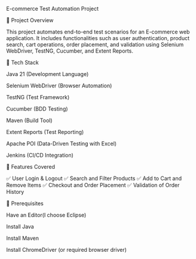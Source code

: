 E-commerce Test Automation Project

📌 Project Overview

This project automates end-to-end test scenarios for an E-commerce web application. It includes functionalities such as user authentication, product search, cart operations, order placement, and validation using Selenium WebDriver, TestNG, Cucumber, and Extent Reports.

🚀 Tech Stack

Java 21 (Development Language)

Selenium WebDriver (Browser Automation)

TestNG (Test Framework)

Cucumber (BDD Testing)

Maven (Build Tool)

Extent Reports (Test Reporting)

Apache POI (Data-Driven Testing with Excel)

Jenkins (CI/CD Integration)

🔹 Features Covered

✅ User Login & Logout
✅ Search and Filter Products
✅ Add to Cart and Remove Items
✅ Checkout and Order Placement
✅ Validation of Order History


🔧 Prerequisites

Have an Editor(I choose Eclipse)

Install Java

Install Maven 

Install ChromeDriver (or required browser driver)




